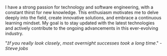 I have a strong passion for technology and software engineering, with a constant thirst for new knowledge. This enthusiasm motivates me to delve deeply into the field, create innovative solutions, and embrace a continuous learning mindset. My goal is to stay updated with the latest technologies and actively contribute to the ongoing advancements in this ever-evolving industry.

"𝘐𝘧 𝘺𝘰𝘶 𝘳𝘦𝘢𝘭𝘭𝘺 𝘭𝘰𝘰𝘬 𝘤𝘭𝘰𝘴𝘦𝘭𝘺, 𝘮𝘰𝘴𝘵 𝘰𝘷𝘦𝘳𝘯𝘪𝘨𝘩𝘵 𝘴𝘶𝘤𝘤𝘦𝘴𝘴𝘦𝘴 𝘵𝘰𝘰𝘬 𝘢 𝘭𝘰𝘯𝘨 𝘵𝘪𝘮𝘦." - 𝘚𝘵𝘦𝘷𝘦 𝘑𝘰𝘣𝘴
